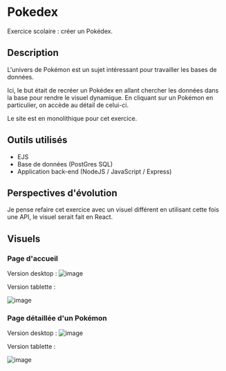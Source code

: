 # Pokedex
Exercice scolaire : créer un Pokédex.

## Description
L'univers de Pokémon est un sujet intéressant pour travailler les bases de données. 

Ici, le but était de recréer un Pokédex en allant chercher les données dans la base pour rendre le visuel dynamique. En cliquant sur un Pokémon en particulier, on accède au détail de celui-ci.

Le site est en monolithique pour cet exercice.

## Outils utilisés
- EJS
- Base de données (PostGres SQL)
- Application back-end (NodeJS / JavaScript / Express)

## Perspectives d'évolution
Je pense refaire cet exercice avec un visuel différent en utilisant cette fois une API, le visuel serait fait en React.

## Visuels
### Page d'accueil
Version desktop :
![image](https://github.com/Gwendoline-Pinault/Pokedex/assets/129307228/6b5299ca-a6c6-4a81-b461-0f7a85ceb13e)

Version tablette :

![image](https://github.com/Gwendoline-Pinault/Pokedex/assets/129307228/8fbe6452-1ec3-48e0-83e3-ffc512dd6e4f)

### Page détaillée d'un Pokémon
Version desktop :
![image](https://github.com/Gwendoline-Pinault/Pokedex/assets/129307228/4ab69d6d-5538-46d6-b1e0-82b379328b13)

Version tablette :

![image](https://github.com/Gwendoline-Pinault/Pokedex/assets/129307228/49d25d11-3997-4a3e-994f-351c2f4db4e5)
